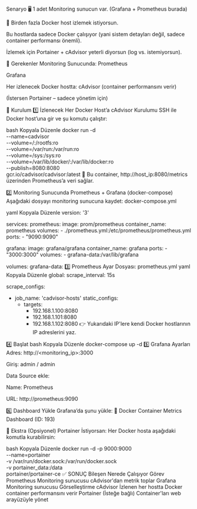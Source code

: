 Senaryo
🖥️ 1 adet Monitoring sunucun var. (Grafana + Prometheus burada)

🐳 Birden fazla Docker host izlemek istiyorsun.

Bu hostlarda sadece Docker çalışıyor (yani sistem detayları değil, sadece container performansı önemli).

İzlemek için Portainer + cAdvisor yeterli diyorsun (log vs. istemiyorsun).

🧩 Gerekenler
Monitoring Sunucunda:
Prometheus

Grafana

Her izlenecek Docker hostta:
cAdvisor (container performansını verir)

(İstersen Portainer – sadece yönetim için)

🚀 Kurulum
1️⃣ İzlenecek Her Docker Host’a cAdvisor Kurulumu
SSH ile Docker host’una gir ve şu komutu çalıştır:

bash
Kopyala
Düzenle
docker run -d \
  --name=cadvisor \
  --volume=/:/rootfs:ro \
  --volume=/var/run:/var/run:ro \
  --volume=/sys:/sys:ro \
  --volume=/var/lib/docker/:/var/lib/docker:ro \
  --publish=8080:8080 \
  gcr.io/cadvisor/cadvisor:latest
🔁 Bu container, http://host_ip:8080/metrics üzerinden Prometheus’a veri sağlar.

2️⃣ Monitoring Sunucunda Prometheus + Grafana (docker-compose)
Aşağıdaki dosyayı monitoring sunucuna kaydet: docker-compose.yml

yaml
Kopyala
Düzenle
version: '3'

services:
  prometheus:
    image: prom/prometheus
    container_name: prometheus
    volumes:
      - ./prometheus.yml:/etc/prometheus/prometheus.yml
    ports:
      - "9090:9090"

  grafana:
    image: grafana/grafana
    container_name: grafana
    ports:
      - "3000:3000"
    volumes:
      - grafana-data:/var/lib/grafana

volumes:
  grafana-data:
3️⃣ Prometheus Ayar Dosyası: prometheus.yml
yaml
Kopyala
Düzenle
global:
  scrape_interval: 15s

scrape_configs:
  - job_name: 'cadvisor-hosts'
    static_configs:
      - targets:
          - 192.168.1.100:8080
          - 192.168.1.101:8080
          - 192.168.1.102:8080
👉 Yukarıdaki IP'lere kendi Docker hostlarının IP adreslerini yaz.

4️⃣ Başlat
bash
Kopyala
Düzenle
docker-compose up -d
5️⃣ Grafana Ayarları
Adres: http://<monitoring_ip>:3000

Giriş: admin / admin

Data Source ekle:

Name: Prometheus

URL: http://prometheus:9090

6️⃣ Dashboard Yükle
Grafana’da şunu yükle:
🔗 Docker Container Metrics Dashboard (ID: 193)

🧠 Ekstra (Opsiyonel)
Portainer İstiyorsan:
Her Docker hosta aşağıdaki komutla kurabilirsin:

bash
Kopyala
Düzenle
docker run -d -p 9000:9000 \
  --name=portainer \
  -v /var/run/docker.sock:/var/run/docker.sock \
  -v portainer_data:/data \
  portainer/portainer-ce
✅ SONUÇ
Bileşen	Nerede Çalışıyor	Görev
Prometheus	Monitoring sunucusu	cAdvisor'dan metrik toplar
Grafana	Monitoring sunucusu	Görselleştirme
cAdvisor	İzlenen her hostta	Docker container performansını verir
Portainer	(İsteğe bağlı)	Container'ları web arayüzüyle yönet
